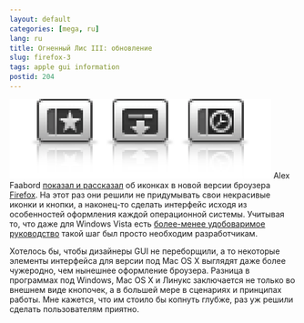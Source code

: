 ```yaml
---
layout: default
categories: [mega, ru]
lang: ru
title: Огненный Лис III: обновление
slug: firefox-3
tags: apple gui information 
postid: 204
---
```

<img src='/o_O/firefox-3/firefox.png' alt='Firefox 3 icons for Mac OS X'  width="460" height="140"/>
Alex Faabord <a href="http://blog.mozilla.com/faaborg/2007/12/13/a-first-look-at-firefox-3s-icons/">показал и рассказал</a> об иконках в новой версии броузера <a href="http://www.mozilla.com/en-US/firefox/">Firefox</a>. На этот раз они решили не придумывать свои некрасивые иконки и кнопки, а наконец-то сделать интерфейс исходя из особенностей оформления каждой операционной системы. Учитывая то, что даже для Windows Vista есть <a href="/mega/ru/vista-ux/">более-менее удобоваримое руководство</a> такой шаг был просто необходим разработчикам. 

Хотелось бы, чтобы дизайнеры GUI не переборщили, а то некоторые элементы интерфейса для версии под Mac OS X выглядят даже более чужеродно, чем нынешнее оформление броузера. Разница в программах под Windows, Mac OS X и Линукс заключается не только во внешнем виде кнопочек, а в большей мере в сценариях и принципах работы. Мне кажется, что им стоило бы копнуть глубже, раз уж решили сделать пользователям приятно.